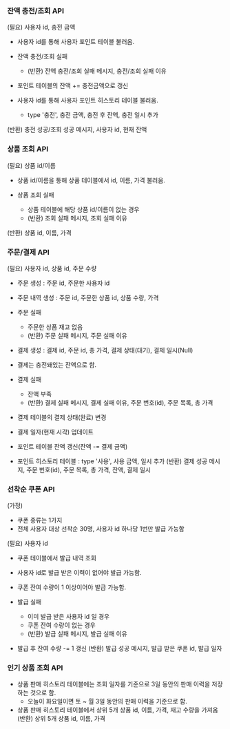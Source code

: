 ### 잔액 충전/조회 API
(필요) 사용자 id, 충전 금액
- 사용자 id를 통해 사용자 포인트 테이블 불러옴.

- 잔액 충전/조회 실패
  - (반환) 잔액 충전/조회 실패 메시지, 충전/조회 실패 이유

- 포인트 테이블의 잔액 += 충전금액으로 갱신
- 사용자 id를 통해 사용자 포인트 히스토리 테이블 불러옴.
  - type '충전', 충전 금액, 충전 후 잔액, 충전 일시 추가
  
(반환) 충전 성공/조회 성공 메시지, 사용자 id, 현재 잔액

### 상품 조회 API
(필요) 상품 id/이름
- 상품 id/이름을 통해 상품 테이블에서 id, 이름, 가격 불러옴.

- 상품 조회 실패
  - 상품 테이블에 해당 상품 id/이름이 없는 경우
  - (반환) 조회 실패 메시지, 조회 실패 이유
 
(반환) 상품 id, 이름, 가격

### 주문/결제 API
(필요) 사용자 id, 상품 id, 주문 수량
- 주문 생성 : 주문 id, 주문한 사용자 id
- 주문 내역 생성 : 주문 id, 주문한 상품 id, 상품 수량, 가격

- 주문 실패
  - 주문한 상품 재고 없음
  - (반환) 주문 실패 메시지, 주문 실패 이유

- 결제 생성 : 결제 id, 주문 id, 총 가격, 결제 상태(대기), 결제 일시(Null) 
- 결제는 충전돼있는 잔액으로 함.

- 결제 실패
  - 잔액 부족
  - (반환) 결제 실패 메시지, 결제 실패 이유, 주문 번호(id), 주문 목록, 총 가격

- 결제 테이블의 결제 상태(완료) 변경
- 결제 일자(현재 시각) 업데이트
- 포인트 테이블 잔액 갱신(잔액 -= 결제 금액)
- 포인트 히스토리 테이블 : type '사용', 사용 금액, 일시 추가
(반환) 결제 성공 메시지, 주문 번호(id), 주문 목록, 총 가격, 잔액, 결제 일시

### 선착순 쿠폰 API
(가정)
* 쿠폰 종류는 1가지
* 전체 사용자 대상 선착순 30명, 사용자 id 하나당 1번만 발급 가능함

(필요) 사용자 id
- 쿠폰 테이블에서 발급 내역 조회
- 사용자 id로 발급 받은 이력이 없어야 발급 가능함.
- 쿠폰 잔여 수량이 1 이상이어야 발급 가능함.
  
- 발급 실패
  - 이미 발급 받은 사용자 id 일 경우
  - 쿠폰 잔여 수량이 없는 경우
  - (반환) 발급 실패 메시지, 발급 실패 이유
  
- 발급 후 잔여 수량 -= 1 갱신
(반환) 발급 성공 메시지, 발급 받은 쿠폰 id, 발급 일자

### 인기 상품 조회 API
- 상품 판매 히스토리 테이블에는 조회 일자를 기준으로 3일 동안의 판매 이력을 저장하는 것으로 함.
  - 오늘이 화요일이면 토 ~ 월 3일 동안의 판매 이력을 기준으로 함. 
- 상품 판매 히스토리 테이블에서 상위 5개 상품 id, 이름, 가격, 재고 수량을 가져옴
(반환) 상위 5개 상품 id, 이름, 가격 
